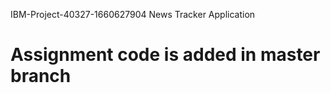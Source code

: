 IBM-Project-40327-1660627904
News Tracker Application
<h1>Assignment code is added in master branch</h1>
